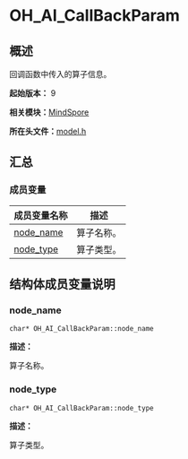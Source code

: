 # OH_AI_CallBackParam


## 概述

回调函数中传入的算子信息。

**起始版本：** 9

**相关模块：**[MindSpore](_mind_spore.md)

**所在头文件：**[model.h](model_8h.md)

## 汇总


### 成员变量

| 成员变量名称 | 描述 |
| -------- | -------- |
| [node_name](#node_name) | 算子名称。 |
| [node_type](#node_type) | 算子类型。 |


## 结构体成员变量说明


### node_name


```
char* OH_AI_CallBackParam::node_name
```

**描述：**

算子名称。


### node_type


```
char* OH_AI_CallBackParam::node_type
```

**描述：**

算子类型。
